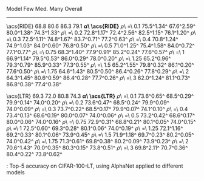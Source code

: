 Model                        Few         Med.         Many      Overall
-------------------  -----------  -----------  -----------  -----------
\acs{RIDE}                  68.8         80.6         86.3         79.1
**_α_\ \acs{RIDE}**
_ρ_\ =\ 0.1           75.5^1.34^   67.6^2.59^   80.0^1.38^   74.3^1.33^
_ρ_\ =\ 0.2           72.8^1.17^   72.4^2.56^   82.5^1.15^   76.1^1.20^
_ρ_\ =\ 0.3           72.5^1.11^   74.8^1.67^   83.7^0.71^   77.2^0.63^
_ρ_\ =\ 0.4           70.8^1.24^   74.9^1.03^   84.0^0.60^   76.8^0.50^
_ρ_\ =\ 0.5           71.0^1.25^   75.4^1.58^   84.0^0.72^   77.1^0.77^
_ρ_\ =\ 0.75          68.3^1.40^   77.9^0.91^   85.2^0.24^   77.6^0.57^
_ρ_\ =\ 1             66.9^1.14^   79.5^0.53^   86.0^0.29^   78.0^0.20^
_ρ_\ =\ 1.25          65.2^0.96^   79.3^0.79^   85.9^0.33^   77.3^0.55^
_ρ_\ =\ 1.5           65.2^1.55^   79.8^0.32^   86.1^0.20^   77.6^0.50^
_ρ_\ =\ 1.75          64.6^1.43^   80.5^0.50^   86.4^0.26^   77.8^0.29^
_ρ_\ =\ 2             64.3^1.45^   80.6^0.59^   86.4^0.28^   77.7^0.26^
_ρ_\ =\ 3             62.0^1.24^   81.1^0.73^   86.8^0.38^   77.4^0.38^
<!--  -->
\acs{LTR}                   69.3         72.0         80.8         74.3
**_α_\ \acs{LTR}**
_ρ_\ =\ 0.1           73.6^0.65^   68.5^0.29^   79.9^0.14^   74.0^0.20^
_ρ_\ =\ 0.2           73.6^0.47^   68.5^0.24^   79.9^0.09^   74.0^0.09^
_ρ_\ =\ 0.3           73.7^0.22^   68.5^0.17^   79.9^0.07^   74.1^0.10^
_ρ_\ =\ 0.4           73.4^0.13^   68.6^0.19^   80.0^0.07^   74.0^0.06^
_ρ_\ =\ 0.5           73.2^0.42^   68.6^0.17^   80.0^0.06^   74.0^0.16^
_ρ_\ =\ 0.75          72.9^0.31^   68.8^0.21^   80.1^0.05^   74.0^0.15^
_ρ_\ =\ 1             72.5^0.60^   69.3^0.28^   80.1^0.06^   74.0^0.19^
_ρ_\ =\ 1.25          72.1^1.16^   69.2^0.33^   80.1^0.06^   73.9^0.45^
_ρ_\ =\ 1.5           71.9^1.18^   69.7^0.23^   80.2^0.05^   74.0^0.42^
_ρ_\ =\ 1.75          71.3^0.61^   69.8^0.38^   80.2^0.09^   73.9^0.23^
_ρ_\ =\ 2             70.6^1.43^   70.0^0.35^   80.3^0.15^   73.8^0.51^
_ρ_\ =\ 3             69.8^2.11^   70.7^0.36^   80.4^0.22^   73.8^0.62^

: Top-5 accuracy on CIFAR-100-LT, using AlphaNet applied to different models
